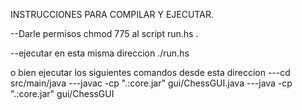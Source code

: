 INSTRUCCIONES PARA COMPILAR Y EJECUTAR.

--Darle permisos chmod 775 al script run.hs .

--ejecutar en esta misma direccion ./run.hs


o bien ejecutar los siguientes comandos desde esta direccion
---cd src/main/java
---javac -cp ".:core.jar" gui/ChessGUI.java
---java -cp ".:core.jar" gui/ChessGUI

